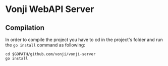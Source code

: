 # Vonji WebAPI Server

## Compilation

In order to compile the project you have to cd in the project's folder and run the `go install` command as following:
```
cd $GOPATH/github.com/vonji/vonji-server
go install
```
